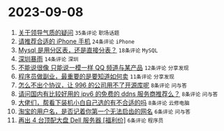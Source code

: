 # 2023-09-08

1. [关于领导气质的疑问](https://www.v2ex.com/t/971909) `35条评论` `职场话题`
1. [请推荐合适的 iPhone 手机](https://www.v2ex.com/t/971906) `24条评论` `iPhone`
1. [Mysql 是用分区表，还是直接分表？](https://www.v2ex.com/t/971908) `18条评论` `MySQL`
1. [深圳暴雨](https://www.v2ex.com/t/971923) `14条评论` `深圳`
1. [不能说很像 只能说一模一样 QQ 频道与某产品](https://www.v2ex.com/t/971924) `12条评论` `分享发现`
1. [程序员做副业，最重要的是要知道如何卖](https://www.v2ex.com/t/971922) `11条评论` `分享发现`
1. [怎么不出个协议，让 996 的公司用不了开源库呢](https://www.v2ex.com/t/971930) `8条评论` `问与答`
1. [请问国内有比较好用的 ipv6 的免费的 ddns 服务商推荐么？](https://www.v2ex.com/t/971917) `8条评论` `问与答`
1. [大佬们，帮看下装机小白自己选的有不合适的吗](https://www.v2ex.com/t/971915) `8条评论` `云修电脑`
1. [淘宝的用户名，是否记着你第一个无法启齿的网名](https://www.v2ex.com/t/971932) `6条评论` `问与答`
1. [再出 4 台顶配大盘 Dell 服务器 [福利价]](https://www.v2ex.com/t/971904) `6条评论` `程序员`
